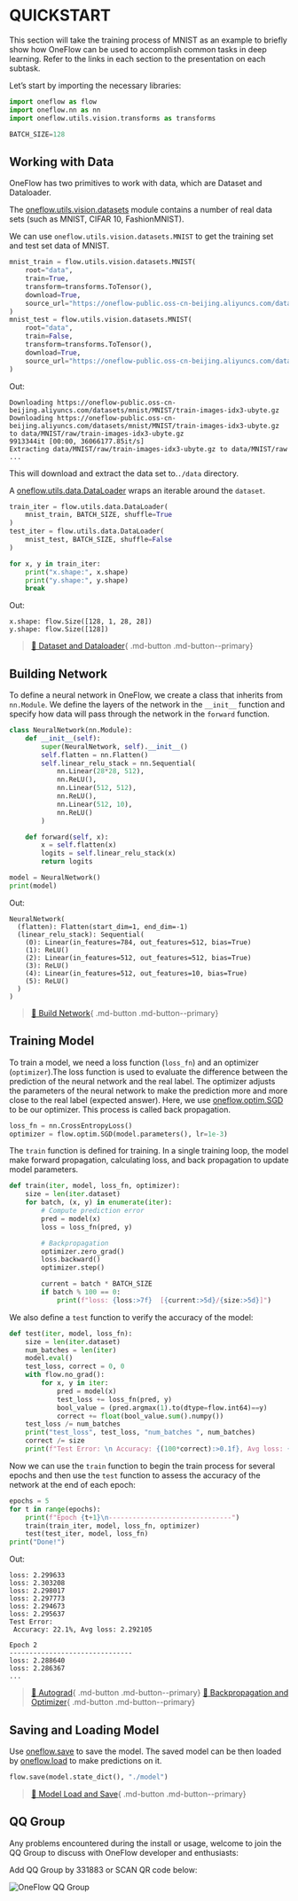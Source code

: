# QUICKSTART

This section will take the training process of MNIST as an example to briefly show how OneFlow can be used to accomplish common tasks in deep learning. Refer to the links in each section to the presentation on each subtask.

Let’s start by importing the necessary libraries:

```python
import oneflow as flow
import oneflow.nn as nn
import oneflow.utils.vision.transforms as transforms

BATCH_SIZE=128
```


## Working with Data

OneFlow has two primitives to work with data, which are Dataset and Dataloader.

The [oneflow.utils.vision.datasets](https://oneflow.readthedocs.io/en/master/utils.html#module-oneflow.utils.vision.datasets) module contains a number of real data sets (such as MNIST, CIFAR 10, FashionMNIST).

We can use `oneflow.utils.vision.datasets.MNIST` to get the training set and test set data of MNIST.

```python
mnist_train = flow.utils.vision.datasets.MNIST(
    root="data",
    train=True,
    transform=transforms.ToTensor(),
    download=True,
    source_url="https://oneflow-public.oss-cn-beijing.aliyuncs.com/datasets/mnist/MNIST/",
)
mnist_test = flow.utils.vision.datasets.MNIST(
    root="data",
    train=False,
    transform=transforms.ToTensor(),
    download=True,
    source_url="https://oneflow-public.oss-cn-beijing.aliyuncs.com/datasets/mnist/MNIST/",
)
```
Out:

```text
Downloading https://oneflow-public.oss-cn-beijing.aliyuncs.com/datasets/mnist/MNIST/train-images-idx3-ubyte.gz
Downloading https://oneflow-public.oss-cn-beijing.aliyuncs.com/datasets/mnist/MNIST/train-images-idx3-ubyte.gz to data/MNIST/raw/train-images-idx3-ubyte.gz
9913344it [00:00, 36066177.85it/s]
Extracting data/MNIST/raw/train-images-idx3-ubyte.gz to data/MNIST/raw
...
```

This will download and extract the data set to.`./data` directory.

A [oneflow.utils.data.DataLoader](https://oneflow.readthedocs.io/en/master/utils.html#oneflow.utils.data.DataLoader) wraps an iterable around the `dataset`.


```python
train_iter = flow.utils.data.DataLoader(
    mnist_train, BATCH_SIZE, shuffle=True
)
test_iter = flow.utils.data.DataLoader(
    mnist_test, BATCH_SIZE, shuffle=False
)

for x, y in train_iter:
    print("x.shape:", x.shape)
    print("y.shape:", y.shape)
    break
```

Out:

```text
x.shape: flow.Size([128, 1, 28, 28])
y.shape: flow.Size([128])
```

> [:link: Dataset and Dataloader](./03_dataset_dataloader.md){ .md-button .md-button--primary}


## Building Network

To define a neural network in OneFlow, we create a class that inherits from `nn.Module`. We define the layers of the network in the `__init__` function and specify how data will pass through the network in the `forward` function. 


```python
class NeuralNetwork(nn.Module):
    def __init__(self):
        super(NeuralNetwork, self).__init__()
        self.flatten = nn.Flatten()
        self.linear_relu_stack = nn.Sequential(
            nn.Linear(28*28, 512),
            nn.ReLU(),
            nn.Linear(512, 512),
            nn.ReLU(),
            nn.Linear(512, 10),
            nn.ReLU()
        )

    def forward(self, x):
        x = self.flatten(x)
        logits = self.linear_relu_stack(x)
        return logits

model = NeuralNetwork()
print(model)
```

Out:

```text
NeuralNetwork(
  (flatten): Flatten(start_dim=1, end_dim=-1)
  (linear_relu_stack): Sequential(
    (0): Linear(in_features=784, out_features=512, bias=True)
    (1): ReLU()
    (2): Linear(in_features=512, out_features=512, bias=True)
    (3): ReLU()
    (4): Linear(in_features=512, out_features=10, bias=True)
    (5): ReLU()
  )
)
```

> [:link: Build Network](./04_build_network.md){ .md-button .md-button--primary}


## Training Model

To train a model, we need a loss function (`loss_fn`) and an optimizer (`optimizer`).The loss function is used to evaluate the difference between the prediction of the neural network and the real label. The optimizer adjusts the parameters of the neural network to make the prediction more and more close to the real label (expected answer). Here, we use [oneflow.optim.SGD](https://oneflow.readthedocs.io/en/master/optim.html?highlight=optim.SGD#oneflow.optim.SGD) to be our optimizer. This process is called back propagation.

```python
loss_fn = nn.CrossEntropyLoss()
optimizer = flow.optim.SGD(model.parameters(), lr=1e-3)
```

The `train` function is defined for training. In a single training loop, the model make forward propagation, calculating loss, and back propagation to update model parameters.


```python
def train(iter, model, loss_fn, optimizer):
    size = len(iter.dataset)
    for batch, (x, y) in enumerate(iter):
        # Compute prediction error
        pred = model(x)
        loss = loss_fn(pred, y)

        # Backpropagation
        optimizer.zero_grad()
        loss.backward()
        optimizer.step()

        current = batch * BATCH_SIZE
        if batch % 100 == 0:
            print(f"loss: {loss:>7f}  [{current:>5d}/{size:>5d}]")
```

We also define a `test` function to verify the accuracy of the model:


```python
def test(iter, model, loss_fn):
    size = len(iter.dataset)
    num_batches = len(iter)
    model.eval()
    test_loss, correct = 0, 0
    with flow.no_grad():
        for x, y in iter:
            pred = model(x)
            test_loss += loss_fn(pred, y)
            bool_value = (pred.argmax(1).to(dtype=flow.int64)==y)
            correct += float(bool_value.sum().numpy())
    test_loss /= num_batches
    print("test_loss", test_loss, "num_batches ", num_batches)
    correct /= size
    print(f"Test Error: \n Accuracy: {(100*correct):>0.1f}, Avg loss: {test_loss:>8f}")
```

Now we can use the `train` function to begin the train process for several epochs and then use the `test` function to assess the accuracy of the network at the end of each epoch:


```python
epochs = 5
for t in range(epochs):
    print(f"Epoch {t+1}\n-------------------------------")
    train(train_iter, model, loss_fn, optimizer)
    test(test_iter, model, loss_fn)
print("Done!")
```

Out:

```text
loss: 2.299633
loss: 2.303208
loss: 2.298017
loss: 2.297773
loss: 2.294673
loss: 2.295637
Test Error:
 Accuracy: 22.1%, Avg loss: 2.292105

Epoch 2
-------------------------------
loss: 2.288640
loss: 2.286367
...
```

> [:link: Autograd](./05_autograd.md){ .md-button .md-button--primary}
> [:link: Backpropagation and Optimizer](./06_optimization.md){ .md-button .md-button--primary}

## Saving and Loading Model

Use [oneflow.save](https://oneflow.readthedocs.io/en/master/oneflow.html?highlight=oneflow.save#oneflow.save) to save the model. The saved model can be then loaded by [oneflow.load](https://oneflow.readthedocs.io/en/master/oneflow.html?highlight=oneflow.load#oneflow.load) to make predictions on it.

```python
flow.save(model.state_dict(), "./model")
```
> [:link: Model Load and Save](./07_model_load_save.md){ .md-button .md-button--primary}
## QQ Group
Any problems encountered during the install or usage, welcome to join the QQ Group to discuss with OneFlow developer and enthusiasts:

Add QQ Group by 331883 or SCAN QR code below:

![OneFlow QQ Group](./imgs/qq_group.png)
